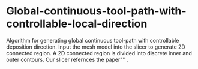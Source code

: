 # Global-continuous-tool-path-with-controllable-local-direction
Algorithm for generating global continuous tool-path with controllable deposition direction.
Input the mesh model into the slicer to generate 2D connected region. A 2D connected region is divided into discrete inner and outer contours. Our slicer refernces the paper"" .
